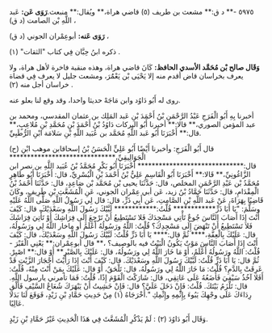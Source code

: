 ٥٩٧٥ -** د ق:** مشعث بن طريف (٥) قاضي هراة،** ويُقال:** منبعث.**رَوَى عَن:** عَبد اللَّهِ بْن الصامت (د ق) ،

**رَوَى عَنه:** أبوعِمْران الجوني (د ق) ،

ذكره ابنُ حِبَّان فِي كتاب "الثقات" (١) .

**وَقَال صالح بْن مُحَمَّد الأسدي الحافظ:** كَانَ قاضي هراة، وهذه منقبة فاخرة لأهل هراة، ولا يعرف بخراسان قاض أقدم منه إلا يَحْيَى بْن يَعْمَُرَ، ومشعث جليل لا يعرف فِي قضاة خراسان أجل منه (٢) .

روى له أَبُو دَاوُد وابن مَاجَهْ حديثا واحدا، وقد وقع لنا بعلو عنه.

أخبرنا بِهِ أَبُو الْفَرَجِ عَبْدُ الرَّحْمَنِ بْنُ أَحْمَدَ بْنِ عَبد المَلِك بن عثمان المقدسي، ومحمد بن عبد المؤمن الصوري،** قالا:** أخبرنا أَبُو البركات دَاوُدُ بْنُ أَحْمَدَ بْنِ مُحَمَّدِ بْنِ مُلاعِبٍ،** قال:** أَخْبَرَنَا أَبُو عَبد اللَّهِ مُحَمَّد بن عُبَيد اللَّهِ بْنِ سَلامَة ابْنِ الرُّطَبِيِّ.

(ح) قال أَبُو الْفَرَجِ: وأخبرنا أَيْضًا أَبُو عَلِيٍّ الْحَسَنُ بْنُ إسحاقابن موهب ابْنِ الْجَوَالِيقِيِّ،****************************** قال:****************************** أَخْبَرَنَا أَبُو بَكْرٍ مُحَمَّدُ بْنُ عُبَيد اللَّهِ بن نصر ابن الزَّاغُونِيِّ،** قَالا:** أَخْبَرَنَا أَبُو الْقَاسِمِ عَلِيُّ بْنُ أَحْمَدَ بْنِ الْبُسْرِيِّ، قال: أَخْبَرَنَا أَبُو طَاهِرٍ مُحَمَّدُ بْن عَبْدِ الرَّحْمَنِ المخلص، قال: حَدَّثَنَا يحيى بْن مُحَمَّد بْن صَاعِدٍ، قال: حَدَّثَنَا أَحْمَدُ بْنُ الْمِقْدَامِ، قال: حَدَّثَنَا حَمَّادُ بْنُ زيد، عَن أبي عِمْران الجوني، عَنِ الْمُشَعَّثِ بْنِ طَرِيفٍ، وكَانَ قَاضِيًا بِهَرَاةَ، عَنْ عَبد اللَّهِ بْنِ الصَّامِتِ، عَن أَبِي ذَرٍّ، قال: قال لِي رَسُولُ اللَّهِ صَلَّى اللَّهُ عَلَيْهِ وسَلَّمَ: "يَا أَبَا ذَرٍّ************ قُلْتُ:************ لَبَّيْكَ رَسُولَ اللَّهِ وسَعْدَيْكَ، قال: كَيْفَ أَنْتَ إِذَا أَصَابَ النَّاسَ جُوعٌ تَأْتِي مَسْجِدَكَ فَلا تَسْتَطِيعُ أَنْ تَرْجِعَ إِلَى فِرَاشِكَ أَوْ تَأْتِيَ فِرَاشَكَ فَلا تَسْتَطِيعُ أَنْ تَنْهَضَ إِلَى مَسْجِدِكَ؟ قُلْتُ: اللَّهُ ورَسُولُهُ أَعْلَمُ أو ماخار اللَّهُ لِي ورَسُولُهُ، قال: عَلَيْكَ بِالْعِفَّةِ،**** ثُمَّ قال:**** يَا أَبَا ذَرٍّ قُلْتُ: لَبَّيْكَ رَسُولَ اللَّهِ وسَعْدَيْكَ، قال: كَيْفَ أَنْتَ إِذَا أَصَابَ النَّاسَ مَوْتٌ يَكُونُ الْبَيْتُ فيه بالوصيف؟ ،** قال أبوعِمْران:** يَعْنِي الْقَبْرَ - قُلْتُ: اللَّهُ ورَسُولُهُ أَعْلَمُ، أَوْ مَا خَارَ اللَّهُ لِي ورَسُولُهُ، قال: عَلَيْكَ بِالصَّبْرِ** أَوْ قال:** اصْبِرْ. ثُمَّ قال: يَا أَبَا ذَرٍّ قُلْتُ: لَبَّيْكَ رَسُولَ اللَّهِ وسَعْدَيْكَ. قال: كَيْفَ أَنْتَ إِذَا رَأَيْتَ أَحْجَارَ الزَّيْتِ قَدْ غَرِقَتْ بِالدَّمِ؟ قُلْتُ: مَا خَارَ اللَّهُ لِي ورَسُولُهُ، قال: تَلْحَقُ، أَوْ قال: عَلَيْكَ بِمَنْ أَنْتَ مِنْهُ، قُلْتُ: أَفَلا آخُذُ سَيْفِيَ فَأَضَعُهُ عَلَى عَاتِقِي، قال: شَارَكْتَ الْقَوْمَ إِذًا، قُلْتُ: فَمَا تأمرني يارسول اللَّهِ. قال: تَلْزَمُ بَيْتَكَ. قُلْتُ: فَإِنْ دَخَلَ عَلَيَّ؟ قال: فَإِنْ خَشِيتُ أَنْ يَبْهَرَكَ شُعَاعُ السَّيْفِ فَأَلْقِ رِدَاءَكَ عَلَى وجْهِكَ يَبُوءَ بِإِثْمِهِ وإِثْمِكِ ".أَخْرَجَاهُ (١) مِنْ حَدِيثِ حَمَّادِ بْنِ زَيْدٍ، فَوَقَعَ لَنَا بَدَلا عَالِيًا.

وَقَال أَبُو دَاوُدَ (٢) : لَمْ يَذْكُرِ الْمُشَعَّثَ فِي هَذَا الْحَدِيثِ غَيْرُ حَمَّادِ بْنِ زَيْدٍ.
